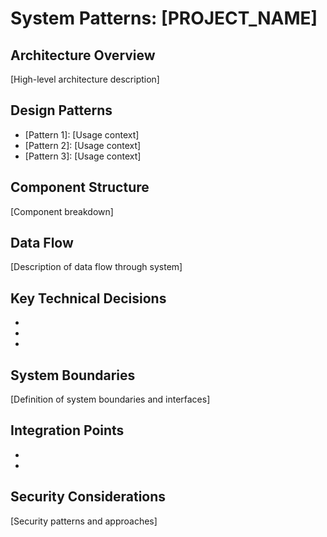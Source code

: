 # System Patterns: [PROJECT_NAME]

## Architecture Overview
[High-level architecture description]

## Design Patterns
- [Pattern 1]: [Usage context]
- [Pattern 2]: [Usage context]
- [Pattern 3]: [Usage context]

## Component Structure
[Component breakdown]

## Data Flow
[Description of data flow through system]

## Key Technical Decisions
- [Decision 1]: [Rationale]
- [Decision 2]: [Rationale]
- [Decision 3]: [Rationale]

## System Boundaries
[Definition of system boundaries and interfaces]

## Integration Points
- [Integration 1]: [Details]
- [Integration 2]: [Details]

## Security Considerations
[Security patterns and approaches]